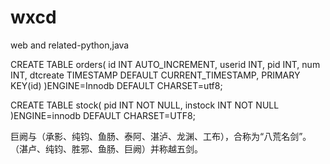 # wxcd
web and related-python,java


CREATE TABLE orders(
  id INT AUTO_INCREMENT,
  userid INT,
  pid INT,
  num INT,
  dtcreate TIMESTAMP DEFAULT CURRENT_TIMESTAMP,
  PRIMARY KEY(id)
)ENGINE=Innodb DEFAULT CHARSET=utf8;


CREATE TABLE stock(
    pid INT NOT NULL,
    instock INT NOT NULL
)ENGINE=innodb DEFAULT CHARSET=UTF8;

巨阙与（承影、纯钧、鱼肠、泰阿、湛泸、龙渊、工布），合称为“八荒名剑”。
（湛卢、纯钧、胜邪、鱼肠、巨阙）并称越五剑。